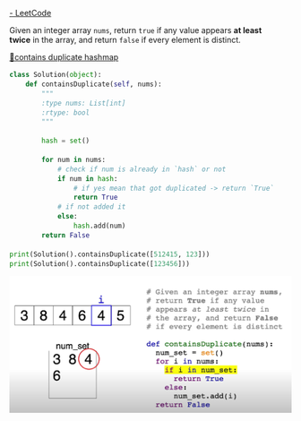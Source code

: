 
[- LeetCode](https://leetcode.com/problems/contains-duplicate/description/)

Given an integer array `nums`, return `true` if any value appears **at least twice** in the array, and return `false` if every element is distinct.

[🌲contains duplicate hashmap](🌲contains%20duplicate%20hashmap.md)

```python
class Solution(object):
    def containsDuplicate(self, nums):
        """
        :type nums: List[int]
        :rtype: bool
        """

        hash = set()
        
        for num in nums:
            # check if num is already in `hash` or not
            if num in hash:
                # if yes mean that got duplicated -> return `True`
                return True
            # if not added it
            else:
                hash.add(num)
        return False

print(Solution().containsDuplicate([512415, 123]))
print(Solution().containsDuplicate([123456]))
```

![](attachments/20230644-214428.png)
